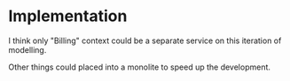 # Implementation

I think only "Billing" context could be a separate service on this iteration of modelling.

Other things could placed into a monolite to speed up the development.
